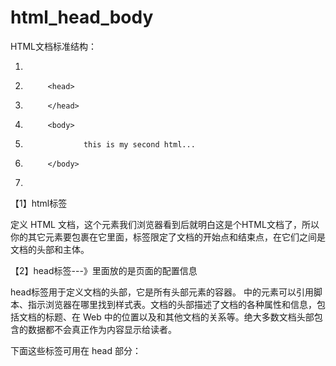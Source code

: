 ﻿
# html_head_body

HTML文档标准结构：





1.  <html>
2.          <head>
3.          </head>
4.          <body>
5.                  this is my second html... 
6.          </body>
7.  </html>

 




【1】html标签 

定义 HTML
文档，这个元素我们浏览器看到后就明白这是个HTML文档了，所以你的其它元素要包裹在它里面，标签限定了文档的开始点和结束点，在它们之间是文档的头部和主体。 




【2】head标签---》里面放的是页面的配置信息 

head标签用于定义文档的头部，它是所有头部元素的容器。<head>
中的元素可以引用脚本、指示浏览器在哪里找到样式表。文档的头部描述了文档的各种属性和信息，包括文档的标题、在 Web
中的位置以及和其他文档的关系等。绝大多数文档头部包含的数据都不会真正作为内容显示给读者。 

下面这些标签可用在 head 部分： 

<title>、<meta>、<link>、<style>、 <script>、 <base>。 

应该把 <head> 标签放在文档的开始处，紧跟在 <html> 后面，并处于 <body> 标签之前。 

文档的头部经常会包含一些 <meta> 标签，用来告诉浏览器关于文档的附加信息。 




【3】body标签---》里面放的就是页面上展示出来的内容 

body 元素是定义文档的主体。body
元素包含文档的所有内容（比如文本、超链接、图像、表格和列表等等。）body是用在网页中的一种HTML标签，标签是用在网页中的一种HTML标签，表示网页的主体部分
也就是用户可以看到的内容，可以包含文本、图片、音频、视频等各种内容！ 



------------------------------------------------------------

